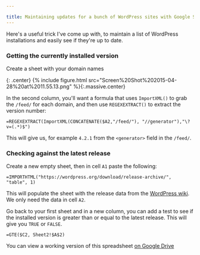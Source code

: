 ```yaml
---

title: Maintaining updates for a bunch of WordPress sites with Google Spreadsheets
---
```


Here's a useful trick I've come up with, to maintain a list of WordPress installations and easily see if they're up to date.

<!-- more -->

### Getting the currently installed version

Create a sheet with your domain names

{: .center}
{% include figure.html src="Screen%20Shot%202015-04-28%20at%2011.55.13.png" %}{:.massive.center}

In the second column, you'll want a formula that uses `ImportXML()` to grab the `/feed/` for each domain, and then use `REGEXEXTRACT()` to extract the version number:

```text
=REGEXEXTRACT(ImportXML(CONCATENATE($A2,"/feed/"), "//generator"),"\?v=(.*)$")
```

This will give us, for example `4.2.1` from the `<generator>` field in the `/feed/`.

### Checking against the latest release

Create a new empty sheet, then in cell `A1` paste the following:

```text
=IMPORTHTML("https://wordpress.org/download/release-archive/", "table", 1)
```

This will populate the sheet with the release data from the [WordPress wiki](https://wordpress.org/download/release-archive/). We only need the data in cell `A2`.

Go back to your first sheet and in a new column, you can add a test to see if the installed version is greater than or equal to the latest release. This will give you `TRUE` or `FALSE`.

```text
=GTE($C2, Sheet2!$A$2)
```

You can view a working version of this spreadsheet [on Google Drive](https://docs.google.com/spreadsheets/d/1axN2jaxXZGHkC5tJy3we4ssp1Qvzfs7C8XQ9MNEJZZQ/edit?usp=sharing)

